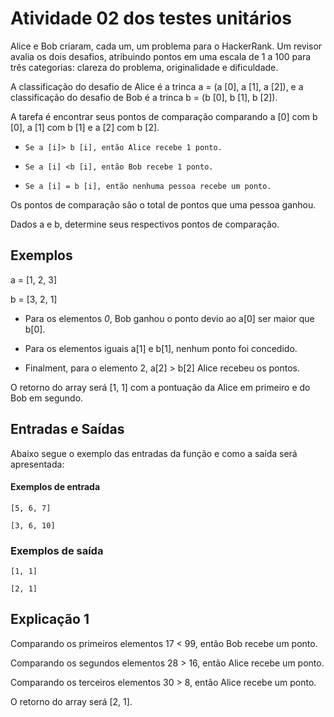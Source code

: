 # Atividade 02 dos testes unitários

Alice e Bob criaram, cada um, um problema para o HackerRank. Um revisor avalia os dois desafios, atribuindo pontos em uma escala de 1 a 100 para três categorias: clareza do problema, originalidade e dificuldade.

A classificação do desafio de Alice é a trinca a = (a [0], a [1], a [2]), e a classificação do desafio de Bob é a trinca b = (b [0], b [1], b [2]).

A tarefa é encontrar seus pontos de comparação comparando a [0] com b [0], a [1] com b [1] e a [2] com b [2].

* `Se a [i]> b [i], então Alice recebe 1 ponto.`

* `Se a [i] <b [i], então Bob recebe 1 ponto.`

* `Se a [i] = b [i], então nenhuma pessoa recebe um ponto.`

Os pontos de comparação são o total de pontos que uma pessoa ganhou.

Dados a e b, determine seus respectivos pontos de comparação.

## Exemplos

a = [1, 2, 3]

b = [3, 2, 1]

* Para os elementos *0*, Bob ganhou o ponto devio ao a[0] ser maior que b[0].

* Para os elementos iguais a[1] e b[1], nenhum ponto foi concedido.

* Finalment, para o elemento 2, a[2] > b[2] Alice recebeu os pontos.

O retorno do array será [1, 1] com a pontuação da Alice em primeiro e do Bob em segundo.

## Entradas e Saídas

Abaixo segue o exemplo das entradas da função e como a saída será apresentada:

#### Exemplos de entrada

`[5, 6, 7]`

`[3, 6, 10]`

### Exemplos de saída
`[1, 1]`

`[2, 1]`

## Explicação 1

Comparando os primeiros elementos 17 < 99, então Bob recebe um ponto.

Comparando os segundos elementos 28 > 16, então Alice recebe um ponto.

Comparando os terceiros elementos 30 > 8, então Alice recebe um ponto.

O retorno do array será [2, 1].